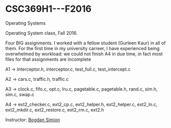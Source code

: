 # CSC369H1---F2016
Operating Systems 

Operating System class, Fall 2016.

Four BIG assignments. I worked with a fellow student (Gurleen Kaur) in all of them. For the first time in my university carreer, I have experienced being overwhelmed by workload: we could not finish A4 in due time, in fact most files for that assignments are incomplete

A1 -> interceptor.h, interceptor.c, test_full.c, test_intercept.c

A2 -> cars.c, traffic.h, traffic.c

A3 -> clock.c, fifo.c, opt.c, lru.c, pagetable.c, pagetable.h, rand.c, sim.h, sim.c, swap.c

A4 -> ext2_checker.c, ext2_cp.c, ext2_helper.h, ext2_helper.c, ext2_ln.c, ext2_mkdir.c, ext2_restore.c, ext2_rm.c, ext2.h

Instructor: [Bogdan Simion](http://www.cs.toronto.edu/~bogdan/)
